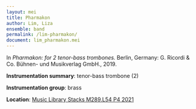 ```yaml
---
layout: mei
title: Pharmakon
author: Lim, Liza
ensemble: band
permalink: /lim-pharmakon/
document: lim_pharmakon.mei
---
```


In *Pharmakon: for 2 tenor-bass trombones.* Berlin, Germany: G. Ricordi & Co. Bühnen- und Musikverlag GmbH., 2019.

**Instrumentation summary**: tenor-bass trombone (2)

**Instrumentation group**: brass

**Location**: <a href="https://tufts.primo.exlibrisgroup.com/permalink/01TUN_INST/1kc9gia/alma991018726333303851" target="_blank">Music Library Stacks M289.L54 P4 2021</a>

